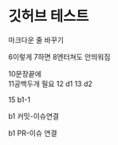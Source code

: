 # 깃허브 테스트


마크다운 줄 바꾸기

6이렇게
7하면
8엔터쳐도 안띄워짐

10문장끝에  
11공백두개 필요
12 d1
13 d2

15 b1-1

b1 커밋-이슈연결

b1 PR-이슈 연결
